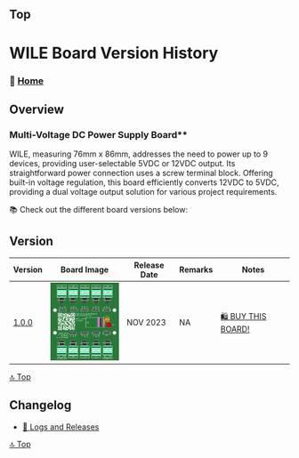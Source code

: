 ## Top
# WILE Board Version History



### 🏡 [Home](https://github.com/seryalda)

## Overview

### Multi-Voltage DC Power Supply Board**
WILE, measuring 76mm x 86mm, addresses the need to power up to 9 devices, providing user-selectable 5VDC or 12VDC output. Its straightforward power connection uses a screw terminal block. Offering built-in voltage regulation, this board efficiently converts 12VDC to 5VDC, providing a dual voltage output solution for various project requirements.

📚 Check out the different board versions below:

## Version
<!--
- [🚀 Version 1.0.0](./1.0.0) : This is the initial board version that started it all!
-->

| Version | Board Image | Release Date  | Remarks   | Notes |
|--------------------|--------------------------------------------|-------------------------------------------------------------------------------------------------------|--------------------------------------------------------------------------------------------------------------------------------------------------|---------------|
| [1.0.0](./1.0.0) | <img src="1.0.0/images/3dv1.png" alt="PCB Back" width="150"> | NOV 2023 | NA | [🛍️ BUY THIS BOARD!](https://www.amazon.sa/dp/B0CN1MZW2Q/) |


[🔝 Top](#top)


## Changelog
- [📃 Logs and Releases](./changelog.md)



[🔝 Top](#top)
